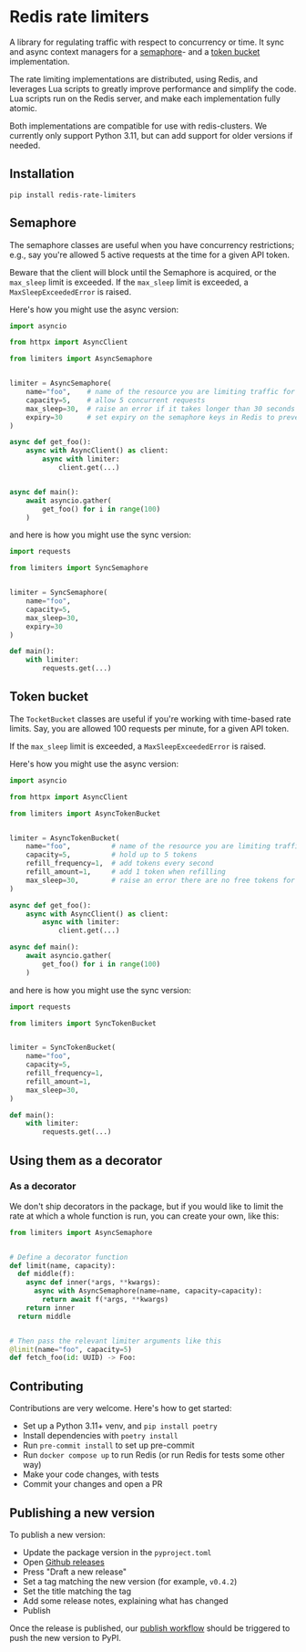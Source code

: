 # Redis rate limiters

A library for regulating traffic with respect to concurrency or time.
It sync and async context managers for a [semaphore](#semaphore)- and a [token bucket](#token-bucket)
implementation.

The rate limiting implementations are distributed, using Redis,
and leverages Lua scripts to greatly improve performance and simplify the code. Lua scripts
run on the Redis server, and make each implementation fully atomic.

Both implementations are compatible for use with redis-clusters.
We currently only support Python 3.11, but can add support for older versions if needed.

## Installation

```
pip install redis-rate-limiters
```

## Semaphore

The semaphore classes are useful when you have concurrency restrictions;
e.g., say you're allowed 5 active requests at the time for a given API token.

Beware that the client will block until the Semaphore is acquired,
or the `max_sleep` limit is exceeded. If the `max_sleep` limit is exceeded, a `MaxSleepExceededError` is raised.

Here's how you might use the async version:

```python
import asyncio

from httpx import AsyncClient

from limiters import AsyncSemaphore


limiter = AsyncSemaphore(
    name="foo",    # name of the resource you are limiting traffic for
    capacity=5,    # allow 5 concurrent requests
    max_sleep=30,  # raise an error if it takes longer than 30 seconds to acquire the semaphore
    expiry=30      # set expiry on the semaphore keys in Redis to prevent deadlocks
)

async def get_foo():
    async with AsyncClient() as client:
        async with limiter:
            client.get(...)


async def main():
    await asyncio.gather(
        get_foo() for i in range(100)
    )
```

and here is how you might use the sync version:

```python
import requests

from limiters import SyncSemaphore


limiter = SyncSemaphore(
    name="foo",
    capacity=5,
    max_sleep=30,
    expiry=30
)

def main():
    with limiter:
        requests.get(...)
```

## Token bucket

The `TocketBucket` classes are useful if you're working with time-based
rate limits. Say, you are allowed 100 requests per minute, for a given API token.

If the `max_sleep` limit is exceeded, a `MaxSleepExceededError` is raised.

Here's how you might use the async version:

```python
import asyncio

from httpx import AsyncClient

from limiters import AsyncTokenBucket


limiter = AsyncTokenBucket(
    name="foo",          # name of the resource you are limiting traffic for
    capacity=5,          # hold up to 5 tokens
    refill_frequency=1,  # add tokens every second
    refill_amount=1,     # add 1 token when refilling
    max_sleep=30,        # raise an error there are no free tokens for 30 seconds
)

async def get_foo():
    async with AsyncClient() as client:
        async with limiter:
            client.get(...)

async def main():
    await asyncio.gather(
        get_foo() for i in range(100)
    )
```

and here is how you might use the sync version:

```python
import requests

from limiters import SyncTokenBucket


limiter = SyncTokenBucket(
    name="foo",
    capacity=5,
    refill_frequency=1,
    refill_amount=1,
    max_sleep=30,
)

def main():
    with limiter:
        requests.get(...)
```

## Using them as a decorator

### As a decorator

We don't ship decorators in the package, but if you would
like to limit the rate at which a whole function is run,
you can create your own, like this:

```python
from limiters import AsyncSemaphore


# Define a decorator function
def limit(name, capacity):
  def middle(f):
    async def inner(*args, **kwargs):
      async with AsyncSemaphore(name=name, capacity=capacity):
        return await f(*args, **kwargs)
    return inner
  return middle


# Then pass the relevant limiter arguments like this
@limit(name="foo", capacity=5)
def fetch_foo(id: UUID) -> Foo:
```

## Contributing

Contributions are very welcome. Here's how to get started:

- Set up a Python 3.11+ venv, and `pip install poetry`
- Install dependencies with `poetry install`
- Run `pre-commit install` to set up pre-commit
- Run `docker compose up` to run Redis (or run Redis for tests some other way)
- Make your code changes, with tests
- Commit your changes and open a PR

## Publishing a new version

To publish a new version:

- Update the package version in the `pyproject.toml`
- Open [Github releases](https://github.com/otovo/redis-rate-limiters/releases)
- Press "Draft a new release"
- Set a tag matching the new version (for example, `v0.4.2`)
- Set the title matching the tag
- Add some release notes, explaining what has changed
- Publish

Once the release is published, our [publish workflow](https://github.com/otovo/redis-rate-limiters/blob/main/.github/workflows/publish.yaml) should be triggered
to push the new version to PyPI.
